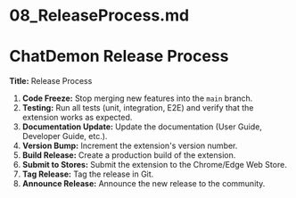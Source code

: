 # 08_ReleaseProcess.md
# ChatDemon Release Process
**Title:** Release Process

1.  **Code Freeze:** Stop merging new features into the `main` branch.
2.  **Testing:** Run all tests (unit, integration, E2E) and verify that the extension works as expected.
3.  **Documentation Update:** Update the documentation (User Guide, Developer Guide, etc.).
4.  **Version Bump:** Increment the extension's version number.
5.  **Build Release:** Create a production build of the extension.
6.  **Submit to Stores:** Submit the extension to the Chrome/Edge Web Store.
7.  **Tag Release:** Tag the release in Git.
8.  **Announce Release:** Announce the new release to the community.